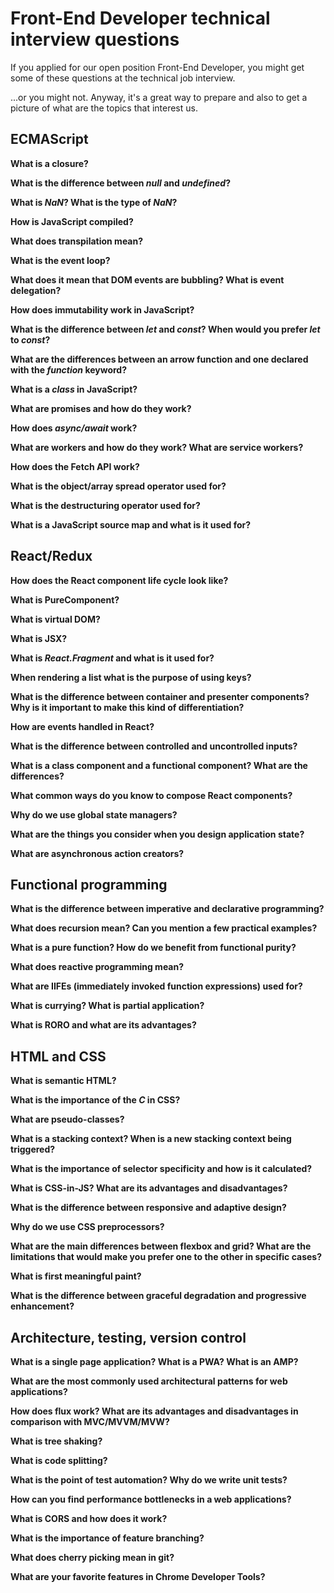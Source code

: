 # Front-End Developer technical interview questions

If you applied for our open position Front-End Developer, you might get some of these questions at the technical job interview.

...or you might not. Anyway, it's a great way to prepare and also to get a picture of what are the topics that interest us.


## ECMAScript

**What is a closure?**

**What is the difference between _null_ and _undefined_?**

**What is _NaN_? What is the type of _NaN_?**

**How is JavaScript compiled?**

**What does transpilation mean?**

**What is the event loop?**

**What does it mean that DOM events are bubbling? What is event delegation?**

**How does immutability work in JavaScript?**

**What is the difference between _let_ and _const_? When would you prefer _let_ to _const_?**

**What are the differences between an arrow function and one declared with the _function_ keyword?**

**What is a _class_ in JavaScript?**

**What are promises and how do they work?**

**How does _async/await_ work?**

**What are workers and how do they work? What are service workers?**

**How does the Fetch API work?**

**What is the object/array spread operator used for?**

**What is the destructuring operator used for?**

**What is a JavaScript source map and what is it used for?**

## React/Redux

**How does the React component life cycle look like?**

**What is PureComponent?**

**What is virtual DOM?**

**What is JSX?**

**What is _React.Fragment_ and what is it used for?**

**When rendering a list what is the purpose of using keys?**

**What is the difference between container and presenter components? Why is it important to make this kind of differentiation?**

**How are events handled in React?**

**What is the difference between controlled and uncontrolled inputs?**

**What is a class component and a functional component? What are the differences?**

**What common ways do you know to compose React components?**

**Why do we use global state managers?**

**What are the things you consider when you design application state?**

**What are asynchronous action creators?**


## Functional programming

**What is the difference between imperative and declarative programming?**

**What does recursion mean? Can you mention a few practical examples?**

**What is a pure function? How do we benefit from functional purity?**

**What does reactive programming mean?**

**What are IIFEs (immediately invoked function expressions) used for?**

**What is currying? What is partial application?**

**What is RORO and what are its advantages?**


## HTML and CSS

**What is semantic HTML?**

**What is the importance of the _C_ in CSS?**

**What are pseudo-classes?**

**What is a stacking context? When is a new stacking context being triggered?**

**What is the importance of selector specificity and how is it calculated?**

**What is CSS-in-JS? What are its advantages and disadvantages?**

**What is the difference between responsive and adaptive design?**

**Why do we use CSS preprocessors?**

**What are the main differences between flexbox and grid? What are the limitations that would make you prefer one to the other in specific cases?**

**What is first meaningful paint?**

**What is the difference between graceful degradation and progressive enhancement?**


## Architecture, testing, version control

**What is a single page application? What is a PWA? What is an AMP?**

**What are the most commonly used architectural patterns for web applications?**

**How does flux work? What are its advantages and disadvantages in comparison with MVC/MVVM/MVW?**

**What is tree shaking?**

**What is code splitting?**

**What is the point of test automation? Why do we write unit tests?**

**How can you find performance bottlenecks in a web applications?**

**What is CORS and how does it work?**

**What is the importance of feature branching?**

**What does cherry picking mean in git?**

**What are your favorite features in Chrome Developer Tools?**
